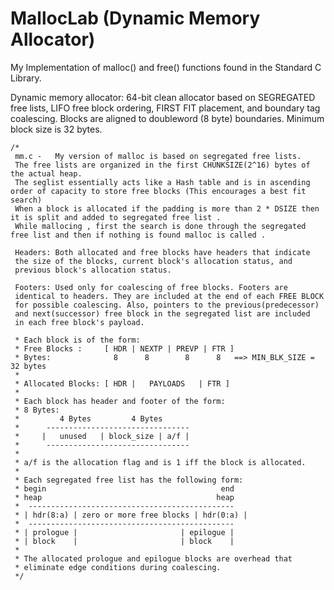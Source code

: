 # MallocLab (Dynamic Memory Allocator)
My Implementation of malloc() and free() functions found in the Standard C Library. 

Dynamic memory allocator: 64-bit clean allocator based on SEGREGATED free lists, LIFO free block ordering, FIRST FIT placement, and boundary tag coalescing.
Blocks are aligned to doubleword (8 byte) boundaries. Minimum block size is 32 bytes.

```
/*
 mm.c -   My version of malloc is based on segregated free lists.
 The free lists are organized in the first CHUNKSIZE(2^16) bytes of the actual heap.
 The seglist essentially acts like a Hash table and is in ascending order of capacity to store free blocks (This encourages a best fit search) 
 When a block is allocated if the padding is more than 2 * DSIZE then it is split and added to segregated free list . 
 While mallocing , first the search is done through the segregated free list and then if nothing is found malloc is called . 
 
 Headers: Both allocated and free blocks have headers that indicate
 the size of the blocks, current block's allocation status, and 
 previous block's allocation status.
 
 Footers: Used only for coalescing of free blocks. Footers are 
 identical to headers. They are included at the end of each FREE BLOCK
 for possible coalescing. Also, pointers to the previous(predecessor)
 and next(successor) free block in the segregated list are included 
 in each free block's payload.
 
 * Each block is of the form:
 * Free Blocks :     [ HDR | NEXTP | PREVP | FTR ] 
 * Bytes:              8      8        8      8   ==> MIN_BLK_SIZE = 32 bytes
 * 
 * Allocated Blocks: [ HDR |   PAYLOADS   | FTR ]
 *                         
 * Each block has header and footer of the form:
 * 8 Bytes:
 *         4 Bytes         4 Bytes
 *      --------------------------------
 *     |   unused   | block_size | a/f |
 *      --------------------------------
 *        
 * a/f is the allocation flag and is 1 iff the block is allocated. 
 *
 * Each segregated free list has the following form:
 * begin                                       end
 * heap                                       heap
 *  ----------------------------------------------
 * | hdr(8:a) | zero or more free blocks | hdr(0:a) |
 *  ----------------------------------------------
 * | prologue |                       | epilogue |
 * | block    |                       | block    |
 *
 * The allocated prologue and epilogue blocks are overhead that
 * eliminate edge conditions during coalescing.
 */
```
